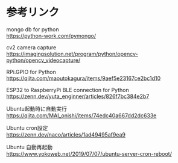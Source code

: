 # 参考リンク  
mongo db for python  
https://python-work.com/pymongo/  

cv2 camera capture  
https://imagingsolution.net/program/python/opencv-python/opencv_videocapture/  

RPi.GPIO for Python  
https://qiita.com/maoutokagura/items/9aef5e23167ce2bc1d10  

ESP32 to RaspberryPi BLE connection for Python  
https://zenn.dev/yuta_enginner/articles/826f7bc384e2b7  

Ubuntu起動時に自動実行  
https://qiita.com/MAI_onishi/items/74edc40a667dd2dc633e  

Ubuntu cron設定  
https://zenn.dev/naco/articles/1ad49495af9ea9  

Ubuntu 自動再起動  
https://www.yokoweb.net/2019/07/07/ubuntu-server-cron-reboot/  